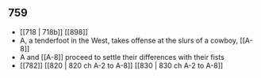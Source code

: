 ## 759
- [[718 | 718b]] [[898]] 
- A, a tenderfoot in the West, takes offense at the slurs of a cowboy, [[A-8]]
- A and [[A-8]] proceed to settle their differences with their fists
- [[782]] [[820 | 820 ch A-2 to A-8]] [[830 | 830 ch A-2 to A-8]] 

